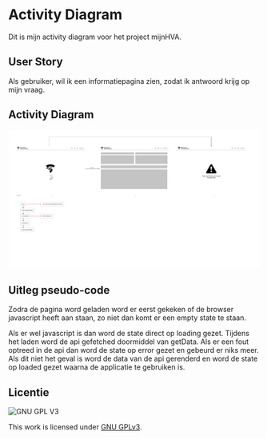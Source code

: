 # Activity Diagram
<!-- Geef je project een titel en schrijf in één zin wat het is -->
Dit is mijn activity diagram voor het project mijnHVA.

## User Story
Als gebruiker, wil ik een informatiepagina zien, zodat ik antwoord krijg op mijn vraag.

## Activity Diagram
<img src="https://github.com/DaanKorver/keep-users-in-control-activity-diagram/blob/main/assets/Activity%20diagram.png" />

## Uitleg pseudo-code 

Zodra de pagina word geladen word er eerst gekeken of de browser javascript heeft aan staan, zo niet dan komt er een empty state te staan.

Als er wel javascript is dan word de state direct op loading gezet.
Tijdens het laden word de api gefetched doormiddel van getData.
Als er een fout optreed in de api dan word de state op error gezet en gebeurd er niks meer.
Als dit niet het geval is word de data van de api gerenderd en word de state op loaded gezet waarna de applicatie te gebruiken is.


## Licentie

![GNU GPL V3](https://www.gnu.org/graphics/gplv3-127x51.png)

This work is licensed under [GNU GPLv3](./LICENSE).
